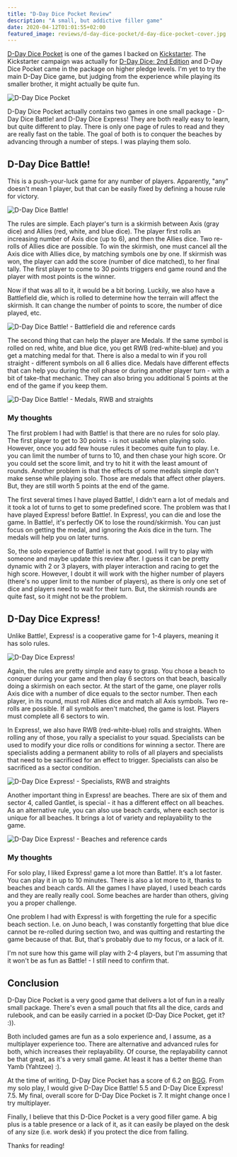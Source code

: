 ```yaml
---
title: "D-Day Dice Pocket Review"
description: "A small, but addictive filler game"
date: 2020-04-12T01:01:55+02:00
featured_image: reviews/d-day-dice-pocket/d-day-dice-pocket-cover.jpg
---
```


[D-Day Dice Pocket](https://boardgamegeek.com/boardgame/247567/d-day-dice-pocket) is one of the games I backed on [Kickstarter](https://www.kickstarter.com/projects/wordforgegames/d-day-dice-2nd-edition). The Kickstarter campaign was actually for [D-Day Dice: 2nd Edition](https://boardgamegeek.com/boardgame/233208/d-day-dice-second-edition) and D-Day Dice Pocket came in the package on higher pledge levels. I'm yet to try the main D-Day Dice game, but judging from the experience while playing its smaller brother, it might actually be quite fun.

![D-Day Dice Pocket](/reviews/d-day-dice-pocket/d-day-dice-pocket-cover.jpg)

D-Day Dice Pocket actually contains two games in one small package - D-Day Dice Battle! and D-Day Dice Express! They are both really easy to learn, but quite different to play. There is only one page of rules to read and they are really fast on the table. The goal of both is to conquer the beaches by advancing through a number of steps. I was playing them solo.

## D-Day Dice Battle!

This is a push-your-luck game for any number of players. Apparently, "any" doesn't mean 1 player, but that can be easily fixed by defining a house rule for victory.

![D-Day Dice Battle!](/reviews/d-day-dice-pocket/d-day-dice-battle.jpg)

The rules are simple. Each player's turn is a skirmish between Axis (gray dice) and Allies (red, white, and blue dice). The player first rolls an increasing number of Axis dice (up to 6), and then the Allies dice. Two re-rolls of Allies dice are possible. To win the skirmish, one must cancel all the Axis dice with Allies dice, by matching symbols one by one. If skirmish was won, the player can add the score (number of dice matched), to her final tally. The first player to come to 30 points triggers end game round and the player with most points is the winner.

Now if that was all to it, it would be a bit boring. Luckily, we also have a Battlefield die, which is rolled to determine how the terrain will affect the skirmish. It can change the number of points to score, the number of dice played, etc.

![D-Day Dice Battle! - Battlefield die and reference cards](/reviews/d-day-dice-pocket/d-day-dice-battle-1.jpg)

The second thing that can help the player are Medals. If the same symbol is rolled on red, white, and blue dice, you get RWB (red-white-blue) and you get a matching medal for that. There is also a medal to win if you roll straight - different symbols on all 6 allies dice. Medals have different effects that can help you during the roll phase or during another player turn - with a bit of take-that mechanic. They can also bring you additional 5 points at the end of the game if you keep them.

![D-Day Dice Battle! - Medals, RWB and straights](/reviews/d-day-dice-pocket/d-day-dice-battle-2.jpg)

### My thoughts

The first problem I had with Battle! is that there are no rules for solo play. The first player to get to 30 points - is not usable when playing solo. However, once you add few house rules it becomes quite fun to play. I.e. you can limit the number of turns to 10, and then chase your high score. Or you could set the score limit, and try to hit it with the least amount of rounds. Another problem is that the effects of some medals simple don't make sense while playing solo. Those are medals that affect other players. But, they are still worth 5 points at the end of the game.

The first several times I have played Battle!, I didn't earn a lot of medals and it took a lot of turns to get to some predefined score. The problem was that I have played Express! before Battle!. In Express!, you can die and lose the game. In Battle!, it's perfectly OK to lose the round/skirmish. You can just focus on getting the medal, and ignoring the Axis dice in the turn. The medals will help you on later turns.

So, the solo experience of Battle! is not that good. I will try to play with someone and maybe update this review after. I guess it can be pretty dynamic with 2 or 3 players, with player interaction and racing to get the high score. However, I doubt it will work with the higher number of players (there's no upper limit to the number of players), as there is only one set of dice and players need to wait for their turn. But, the skirmish rounds are quite fast, so it might not be the problem.

## D-Day Dice Express!

Unlike Battle!, Express! is a cooperative game for 1-4 players, meaning it has solo rules.

![D-Day Dice Express!](/reviews/d-day-dice-pocket/d-day-dice-express.jpg)

Again, the rules are pretty simple and easy to grasp. You chose a beach to conquer during your game and then play 6 sectors on that beach, basically doing a skirmish on each sector. At the start of the game, one player rolls Axis dice with a number of dice equals to the sector number. Then each player, in its round, must roll Allies dice and match all Axis symbols. Two re-rolls are possible. If all symbols aren't matched, the game is lost. Players must complete all 6 sectors to win.

In Express!, we also have RWB (red-white-blue) rolls and straights. When rolling any of those, you rally a specialist to your squad. Specialists can be used to modify your dice rolls or conditions for winning a sector. There are specialists adding a permanent ability to rolls of all players and specialists that need to be sacrificed for an effect to trigger. Specialists can also be sacrificed as a sector condition.

![D-Day Dice Express! - Specialists, RWB and straights](/reviews/d-day-dice-pocket/d-day-dice-express-1.jpg)

Another important thing in Express! are beaches. There are six of them and sector 4, called Gantlet, is special - it has a different effect on all beaches. As an alternative rule, you can also use beach cards, where each sector is unique for all beaches. It brings a lot of variety and replayability to the game.

![D-Day Dice Express! - Beaches and reference cards](/reviews/d-day-dice-pocket/d-day-dice-express-2.jpg)

### My thoughts

For solo play, I liked Express! game a lot more than Battle!. It's a lot faster. You can play it in up to 10 minutes. There is also a lot more to it, thanks to beaches and beach cards. All the games I have played, I used beach cards and they are really really cool. Some beaches are harder than others, giving you a proper challenge.

One problem I had with Express! is with forgetting the rule for a specific beach section. I.e. on Juno beach, I was constantly forgetting that blue dice cannot be re-rolled during section two, and was quitting and restarting the game because of that. But, that's probably due to my focus, or a lack of it.

I'm not sure how this game will play with 2-4 players, but I'm assuming that it won't be as fun as Battle! - I still need to confirm that.

## Conclusion

D-Day Dice Pocket is a very good game that delivers a lot of fun in a really small package. There's even a small pouch that fits all the dice, cards and rulebook, and can be easily carried in a pocket (D-Day Dice Pocket, get it? :)).

Both included games are fun as a solo experience and, I assume, as a multiplayer experience too. There are alternative and advanced rules for both, which increases their replayability. Of course, the replayability cannot be that great, as it's a very small game. At least it has a better theme than Yamb (Yahtzee) :).

At the time of writing, D-Day Dice Pocket has a score of 6.2 on [BGG](https://boardgamegeek.com/boardgame/247567/d-day-dice-pocket). From my solo play, I would give D-Day Dice Battle! 5.5 and D-Day Dice Express! 7.5. My final, overall score for D-Day Dice Pocket is 7. It might change once I try multiplayer.

Finally, I believe that this D-Dice Pocket is a very good filler game. A big plus is a table presence or a lack of it, as it can easily be played on the desk of any size (i.e. work desk) if you protect the dice from falling.

Thanks for reading!
